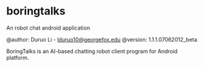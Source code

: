 boringtalks
===========

An robot chat android application

@author: Duruo Li - lduruo10@georgefox.edu
@version: 1.1.1.07062012_beta

BoringTalks is an AI-based chatting robot client program for Android platform.
